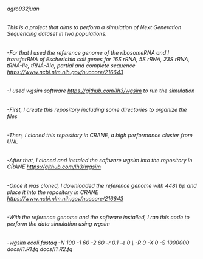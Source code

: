 ###### agro932juan
###### This is a project that aims to perform a simulation of Next Generation Sequencing dataset in  two populations. 
###### -For that I used the reference genome of the ribosomeRNA and I transferRNA of Escherichia coli genes for 16S rRNA, 5S rRNA, 23S rRNA, tRNA-Ile, tRNA-Ala, partial and complete sequence https://www.ncbi.nlm.nih.gov/nuccore/216643
###### -I used wgsim software https://github.com/lh3/wgsim to run the simulation
###### -First, I create this repository including some directories to organize the files
###### -Then, I cloned this repository in CRANE, a high performance cluster from UNL
###### -After that, I cloned and instaled the software wgsim into the repository in CRANE https://github.com/lh3/wgsim
###### -Once it was cloned, I downloaded the reference genome with 4481 bp and place it into the repository in CRANE https://www.ncbi.nlm.nih.gov/nuccore/216643
###### -With the reference genome and the software installed, I ran this code to perform the data simulation using wgsim
###### -wgsim ecoli.fastaq -N 100 -1 60 -2 60 -r 0.1 -e 0 \ -R 0 -X 0 -S 1000000 docs/l1.R1.fq docs/l1.R2.fq
###### 
######
######
######
######

